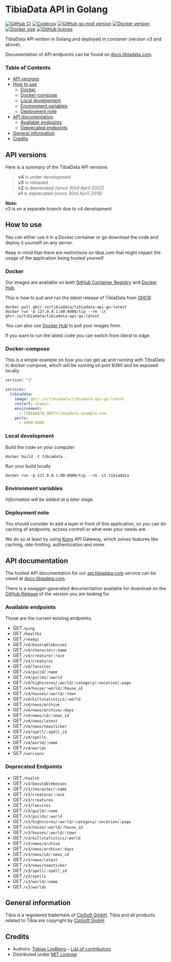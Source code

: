 # TibiaData API in Golang

[![GitHub CI](https://github.com/TibiaData/tibiadata-api-go/workflows/build/badge.svg?branch=main)](https://github.com/TibiaData/tibiadata-api-go/actions?query=workflow%3Abuild)
[![Codecov](https://codecov.io/gh/TibiaData/tibiadata-api-go/branch/main/graph/badge.svg?token=PSBNLBI10C)](https://codecov.io/gh/TibiaData/tibiadata-api-go)
[![GitHub go.mod version](https://img.shields.io/github/go-mod/go-version/tibiadata/tibiadata-api-go)](https://github.com/tibiadata/tibiadata-api-go/blob/main/go.mod)
[![Docker version](https://img.shields.io/docker/v/tibiadata/tibiadata-api-go/latest)](https://hub.docker.com/r/tibiadata/tibiadata-api-go)
[![Docker size](https://img.shields.io/docker/image-size/tibiadata/tibiadata-api-go/latest)](https://hub.docker.com/r/tibiadata/tibiadata-api-go)
[![GitHub license](https://img.shields.io/github/license/tibiadata/tibiadata-api-go)](https://github.com/tibiadata/tibiadata-api-go/blob/main/LICENSE)

TibiaData API written in Golang and deployed in container (version v3 and above).

Documentation of API endpoints can be found on [docs.tibiadata.com](https://docs.tibiadata.com).

### Table of Contents

- [API versions](#api-versions)
- [How to use](#how-to-use)
  - [Docker](#docker)
  - [Docker-compose](#docker-compose)
  - [Local development](#local-development)
  - [Environment variables](#environment-variables)
  - [Deployment note](#deployment-note)
- [API documentation](#api-documentation)
  - [Available endpoints](#available-endpoints)
  - [Deprecated endpoints](#deprecated-endpoints)
- [General information](#general-information)
- [Credits](#credits)

## API versions

Here is a summary of the TibiaData API versions

> **v4** is under development\
> **v3** is released\
> **v2** is deprecated _(since 30rd April 2022)_\
> **v1** is deprecated _(since 30rd April 2018)_

**Note:**\
v3 is on a separate branch due to v4 development

## How to use

You can either use it in a Docker container or go download the code and deploy it yourself on any server.

Keep in mind that there are restrictions on tibia.com that might impact the usage of the application being hosted yourself.

### Docker

Our images are available on both [GitHub Container Registry](https://github.com/TibiaData/tibiadata-api-go/pkgs/container/tibiadata-api-go) and [Docker Hub](https://hub.docker.com/r/tibiadata/tibiadata-api-go).

This is how to pull and run the _latest_ release of TibiaData from [GHCR](https://github.com/TibiaData/tibiadata-api-go/pkgs/container/tibiadata-api-go):

```console
docker pull ghcr.io/tibiadata/tibiadata-api-go:latest
docker run -p 127.0.0.1:80:8080/tcp --rm -it ghcr.io/tibiadata/tibiadata-api-go:latest
```
You can also use [Docker Hub](https://hub.docker.com/r/tibiadata/tibiadata-api-go) to pull your images from.

If you want to run the latest code you can switch from _latest_ to _edge_.

### Docker-compose

This is a simple example on how you can get up and running with TibiaData in docker-compose, which will be running on port 8080 and be exposed locally.

```yaml
version: "3"

services:
  tibiadata:
    image: ghcr.io/tibiadata/tibiadata-api-go:latest
    restart: always
    environment:
      - TIBIADATA_HOST=tibiadata.example.com
    ports:
      - 8080:8080
```

### Local development

Build the code on your computer

```console
docker build -t tibiadata .
```

Run your build locally

```console
docker run -p 127.0.0.1:80:8080/tcp --rm -it tibiadata
```

### Environment variables

_Information will be added at a later stage._

### Deployment note

You should consider to add a layer in front of this application, so you can do caching of endpoints, access controll or what ever your needs are.

We do so at least by using [Kong](https://github.com/Kong/kong) API Gateway, which solves features like caching, rate-limiting, authentication and more.

## API documentation

The hosted API documentation for our [api.tibiadata.com](https://api.tibiadata.com) service can be viewd at [docs.tibiadata.com](https://docs.tibiadata.com).

There is a swagger-generated documentation available for download on the [GitHub Release](https://github.com/TibiaData/tibiadata-api-go/releases) of the version you are looking for.

### Available endpoints

Those are the current existing endpoints.

- GET `/ping`
- GET `/healthz`
- GET `/readyz`
- GET `/v4/boostablebosses`
- GET `/v4/character/:name`
- GET `/v4/creature/:race`
- GET `/v4/creatures`
- GET `/v4/fansites`
- GET `/v4/guild/:name`
- GET `/v4/guilds/:world`
- GET `/v4/highscores/:world/:category/:vocation/:page`
- GET `/v4/house/:world/:house_id`
- GET `/v4/houses/:world/:town`
- GET `/v4/killstatistics/:world`
- GET `/v4/news/archive`
- GET `/v4/news/archive/:days`
- GET `/v4/news/id/:news_id`
- GET `/v4/news/latest`
- GET `/v4/news/newsticker`
- GET `/v4/spell/:spell_id`
- GET `/v4/spells`
- GET `/v4/world/:name`
- GET `/v4/worlds`
- GET `/versions`

### Deprecated Endpoints

- GET `/health`
- GET `/v3/boostablebosses`
- GET `/v3/character/:name`
- GET `/v3/creature/:race`
- GET `/v3/creatures`
- GET `/v3/fansites`
- GET `/v3/guild/:name`
- GET `/v3/guilds/:world`
- GET `/v3/highscores/:world/:category/:vocation/:page`
- GET `/v3/house/:world/:house_id`
- GET `/v3/houses/:world/:town`
- GET `/v3/killstatistics/:world`
- GET `/v3/news/archive`
- GET `/v3/news/archive/:days`
- GET `/v3/news/id/:news_id`
- GET `/v3/news/latest`
- GET `/v3/news/newsticker`
- GET `/v3/spell/:spell_id`
- GET `/v3/spells`
- GET `/v3/world/:name`
- GET `/v3/worlds`

## General information

Tibia is a registered trademark of [CipSoft GmbH](https://www.cipsoft.com/en/). Tibia and all products related to Tibia are copyright by [CipSoft GmbH](https://www.cipsoft.com/en/).

## Credits

- Authors: [Tobias Lindberg](https://github.com/tobiasehlert) – [List of contributors](https://github.com/TibiaData/tibiadata-api-go/graphs/contributors)
- Distributed under [MIT License](LICENSE)
